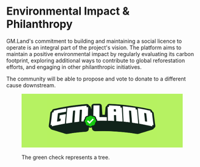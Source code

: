 # Environmental Impact & Philanthropy

GM.Land's commitment to building and maintaining a social licence to operate is an integral part of the project's vision. The platform aims to maintain a positive environmental impact by regularly evaluating its carbon footprint, exploring additional ways to contribute to global reforestation efforts, and engaging in other philanthropic initiatives.

The community will be able to propose and vote to donate to a different cause downstream.

<figure><img src=".gitbook/assets/gm.land-landscape-opensea (1).png" alt=""><figcaption><p>The green check represents a tree.</p></figcaption></figure>
